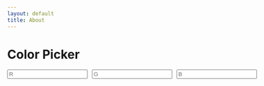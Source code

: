 ```yaml
---
layout: default
title: About
---
```

# Color Picker

<style>
    .colors-editor {
        display: grid;
        grid-template-columns: 1fr 1fr 1fr;
        grid-template-rows: auto auto;
        gap: 10px;
        width: 300px;
    }
    .control {
        display: flex;
        flex-direction: column;
    }
</style>

<div class="colors-page">
    <div class="colors-editor">
        <div class="control">
            <input maxlength="3" id="rgb_r" placeholder="R" type="number">
        </div>
        <div class="control">
            <input maxlength="3" id="rgb_g" placeholder="G" type="number">
        </div>
        <div class="control">
            <input maxlength="3" id="rgb_b" placeholder="B" type="number">
        </div>
    </div>
</div>
<div id="output">
</div>

<script language="javascript">
    (function() {
        const log = document.getElementById('output');
        
        const control_ids = ['rgb_r', 'rgb_g', 'rgb_b'];
        control_ids.forEach((id) => {
            registerControl(id)
        });
        function registerControl(ids) {
            const control = document.getElementById(id);
            _controls[name] = control;
            control.addEventListener('keyup', keyListener);
        }

        function keyListener(e) {
            switch(e.sourceElement.id) {
                case 'rgb_r':
                case 'rgb_g':
                case 'rgb_b':
                    console.log('event listener');
            }

        }
    })();
</script>